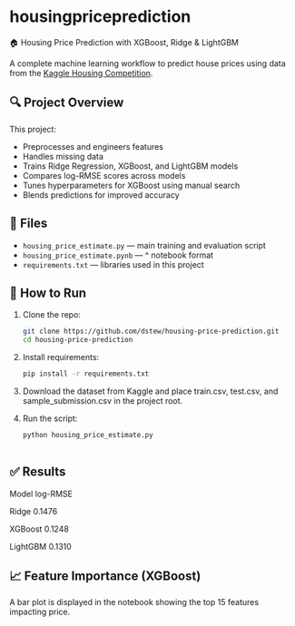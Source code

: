 # housingpriceprediction
🏠 Housing Price Prediction with XGBoost, Ridge &amp; LightGBM

A complete machine learning workflow to predict house prices using data from the [Kaggle Housing Competition](https://www.kaggle.com/competitions/home-data-for-ml-course).

## 🔍 Project Overview

This project:

- Preprocesses and engineers features
- Handles missing data
- Trains Ridge Regression, XGBoost, and LightGBM models
- Compares log-RMSE scores across models
- Tunes hyperparameters for XGBoost using manual search
- Blends predictions for improved accuracy

## 📁 Files

- `housing_price_estimate.py` — main training and evaluation script
- `housing_price_estimate.pynb` — ^ notebook format 
- `requirements.txt` — libraries used in this project

## 🚀 How to Run

1. Clone the repo:
   ```bash
   git clone https://github.com/dstew/housing-price-prediction.git
   cd housing-price-prediction

2. Install requirements:
    ```bash
    pip install -r requirements.txt
    
3. Download the dataset from Kaggle and place train.csv, test.csv, and sample_submission.csv in the project root.

4. Run the script:
   ```bash
   python housing_price_estimate.py
  
## ✅ Results

Model	log-RMSE  

Ridge	0.1476  

XGBoost	0.1248  

LightGBM	0.1310

## 📈 Feature Importance (XGBoost)
A bar plot is displayed in the notebook showing the top 15 features impacting price.
   
  
